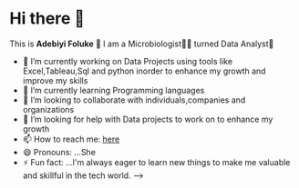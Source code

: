 # Hi there 👋
This is **Adebiyi Foluke** 🥰
I am a Microbiologist👩‍🔬 turned Data Analyst🤪
- 🔭 I’m currently working on Data Projects using tools like Excel,Tableau,Sql and python inorder to enhance my growth and improve my skills
- 🌱 I’m currently learning Programming languages
- 👯 I’m looking to collaborate with individuals,companies and organizations
- 🤔 I’m looking for help with Data projects to work on to enhance my growth
- 📫 How to reach me: [here](https://www.linkedin.com/in/adebiyi-foluke-christianah16/)
- 😄 Pronouns: ...She
- ⚡ Fun fact: ...I'm always eager to learn new things to make me valuable and skillful in the tech world.
-->
